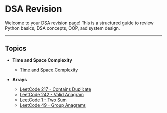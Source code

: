 # DSA Revision

Welcome to your DSA revision page! This is a structured guide to review Python basics, DSA concepts, OOP, and system design.

---

## Topics

- **Time and Space Complexity**
  - [Time and Space Complexity](docs/DSA/TimeAndSpaceComplexity/timeAndSpaceComplexity.md)

- **Arrays**
  - [LeetCode 217 - Contains Duplicate](docs/DSA/Arrays/LeetCode%20217%20-%20Contains%20Duplicate.md)
  - [LeetCode 242 - Valid Anagram](docs/DSA/Arrays/LeetCode%20242%20-%20Valid%20Anagram.md)
  - [LeetCode 1 - Two Sum](docs/DSA/Arrays/LeetCode%201%20-%20Two%20Sum.md)
  - [LeetCode 49 - Group Anagrams](docs/DSA/Arrays/LeetCode%2049%20-%20Group%20Anagrams.md)